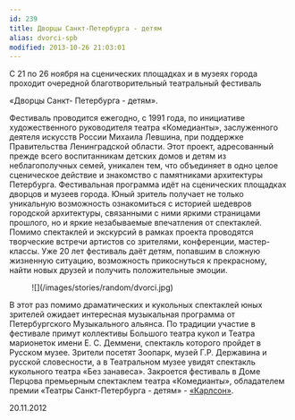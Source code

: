 ```yaml
---
id: 239
title: Дворцы Санкт-Петербурга - детям
alias: dvorci-spb
modified: 2013-10-26 21:03:01
---
```


С 21 по 26 ноября на сценических площадках и в музеях города проходит очередной благотворительный театральный фестиваль

«Дворцы Санкт- Петербурга - детям».

Фестиваль проводится ежегодно, с 1991 года, по инициативе художественного руководителя театра «Комедианты», заслуженного деятеля искусств России Михаила Левшина, при поддержке Правительства Ленинградской области. Этот проект, адресованный прежде всего воспитанникам детских домов и детям из неблагополучных семей, уникален тем, что объединяет в одно целое сценическое действие и знакомство с памятниками архитектуры Петербурга. Фестивальная программа идёт на сценических площадках дворцов и музеев города. Юный зритель получает не только уникальную возможность ознакомиться с историей шедевров городской архитектуры, связанными с ними яркими страницами прошлого, но и яркие незабываемые впечатления от спектаклей. Помимо спектаклей и экскурсий в рамках проекта проводятся творческие встречи артистов со зрителями, конференции, мастер-классы. Уже 20 лет фестиваль даёт детям, попавшим в сложную жизненную ситуацию, возможность прикоснуться к прекрасному, найти новых друзей и получить положительные эмоции.

<figure>
![](/images/stories/random/dvorci.jpg)
</figure>

В этот раз помимо драматических и кукольных спектаклей юных зрителей ожидает интересная музыкальная программа от Петербургского Музыкального альянса. По традиции участие в фестивале примут коллективы Большого театра кукол и Театра марионеток имени Е. С. Деммени, спектакль которого пройдет в Русском музее. Зрители посетят Зоопарк, музей Г.Р. Державина и русской словесности, а в Театральном музее увидят спектакль кукольного театра «Без занавеса». Закроется фестиваль в Доме Перцова премьерным спектаклем театра «Комедианты», обладателем премии «Театры Санкт-Петербурга - детям» - <a href="147-karlson.html">«Карлсон»</a>.

20.11.2012

